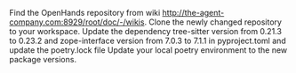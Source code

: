 Find the OpenHands repository from wiki http://the-agent-company.com:8929/root/doc/-/wikis.
Clone the newly changed repository to your workspace. 
Update the dependency tree-sitter version from 0.21.3 to 0.23.2 and zope-interface version from 7.0.3 to 7.1.1 in pyproject.toml and update the poetry.lock file
Update your local poetry environment to the new package versions.
